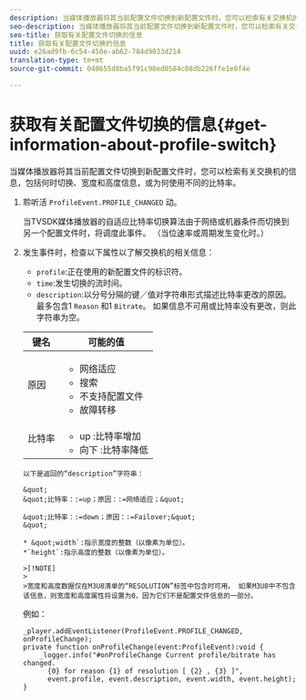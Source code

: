 ```yaml
---
description: 当媒体播放器将其当前配置文件切换到新配置文件时，您可以检索有关交换机的信息，包括何时切换、宽度和高度信息，或为何使用不同的比特率。
seo-description: 当媒体播放器将其当前配置文件切换到新配置文件时，您可以检索有关交换机的信息，包括何时切换、宽度和高度信息，或为何使用不同的比特率。
seo-title: 获取有关配置文件切换的信息
title: 获取有关配置文件切换的信息
uuid: e26ad9fb-6c54-450e-ab62-784d9033d214
translation-type: tm+mt
source-git-commit: 040655d8ba5f91c98ed0584c08db226ffe1e0f4e

---
```



# 获取有关配置文件切换的信息{#get-information-about-profile-switch}

当媒体播放器将其当前配置文件切换到新配置文件时，您可以检索有关交换机的信息，包括何时切换、宽度和高度信息，或为何使用不同的比特率。

1. 聆听活 `ProfileEvent.PROFILE_CHANGED` 动。

   当TVSDK媒体播放器的自适应比特率切换算法由于网络或机器条件而切换到另一个配置文件时，将调度此事件。 （当位速率或周期发生变化时。）
1. 发生事件时，检查以下属性以了解交换机的相关信息：

   * `profile`:正在使用的新配置文件的标识符。
   * `time`:发生切换的流时间。
   * `description`:以分号分隔的键／值对字符串形式描述比特率更改的原因。 最多包含1 `Reason` 和1 `Bitrate`。 如果信息不可用或比特率没有更改，则此字符串为空。
   <table id="table_E400FD9C57FF40CBAC14AF6847CD8301"> 
    <thead> 
      <tr> 
      <th colname="col1" class="entry"> 键名 </th> 
      <th colname="col2" class="entry"> 可能的值 </th> 
      </tr> 
    </thead>
    <tbody> 
      <tr> 
      <td colname="col1"> <span class="codeph"> 原因 </span> </td> 
      <td colname="col2"> 
       <ul id="ul_37DDE3F297634ED6B47DF5D73F969369"> 
       <li id="li_E374B029E1AF40689D70A9D30E057C5B">网络适应 </li> 
       <li id="li_753862EEF1C9474EA8E20C89F5EF5D8D">搜索 </li> 
       <li id="li_EC14923F92CF4D11A47928A8D2DE6D8B">不支持配置文件 </li> 
       <li id="li_695AB4A89C9D4833AF6D8B6424FC912B">故障转移 </li> 
       </ul> </td> 
      </tr> 
      <tr> 
      <td colname="col1"> <span class="codeph"> 比特率 </span> </td> 
      <td colname="col2"> 
       <ul id="ul_1B49BD90A91147359712E1AFD8877E23"> 
       <li id="li_1C8E593C65D34742B14A8D0EAD43E0A9"> <span class="codeph"> up </span>:比特率增加 </li> 
       <li id="li_B1A00E3985A849B6855E15CF70D79BB8"> <span class="codeph"> 向下 </span>:比特率降低 </li> 
       </ul> </td> 
      </tr> 
    </tbody>
</table>

    以下是返回的“description”字符串：
    
    &quot;
    &quot;比特率：:=up；原因：:=网络适应；&quot;
    
    &quot;比特率：:=down；原因：:=Failover;&quot;
    &quot;
    
    * &quot;width`:指示宽度的整数（以像素为单位）。
    *`height`:指示高度的整数（以像素为单位）。
    
    >[!NOTE]
    >
    >宽度和高度数据仅在M3U8清单的“RESOLUTION”标签中包含时可用。 如果M3U8中不包含该信息，则宽度和高度属性将设置为0，因为它们不是配置文件信息的一部分。

<!--<a id="example_A713D420AE2E4E3CB7B78C6BC732BE90"></a>-->

例如：

```
_player.addEventListener(ProfileEvent.PROFILE_CHANGED, onProfileChange); 
private function onProfileChange(event:ProfileEvent):void { 
    _logger.info("#onProfileChange Current profile/bitrate has changed.  
      {0} for reason {1} of resolution [ {2} , {3} ]",  
      event.profile, event.description, event.width, event.height); 
}
```
